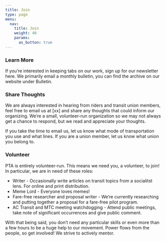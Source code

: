 ```yaml
---
title: Join
type: page
menu:
  nav:
    title: Join
    weight: 40
    params:
      as_button: true
---
```

<!--StartFragment-->

### Learn More



If you’re interested in keeping tabs on our work, sign up for our newsletter here. We primarily email a monthly bulletin, you can find the archive on our website under Bulletin.



### Share Thoughts



We are always interested in hearing from riders and transit union members, feel free to email us at \[xx] and share any thoughts that could inform our organizing. We’re a small, volunteer-run organization so we may not always get a chance to respond, but we read and appreciate your thoughts.



If you take the time to email us, let us know what mode of transportation you use and what lines. If you are a union member, let us know what union you belong to.



### Volunteer



PTA is entirely volunteer-run. This means we need you, a volunteer, to join! In particular, we are in need of these roles:



* Writer - Occasionally write articles on transit topics from a socialitst lens. For online and print distribution.
* Meme Lord - Everyone loves memes!
* Fare-free researcher and proposal writer - We’re currently researching and putting together a proposal for a fare-free pilot program.
* AC Transit and MTC meeting watchdogging - Attend public meetings, take note of significant occurrences and give public comment.

With that being said, you don’t need any particular skills or even more than a few hours to be a huge help to our movement. Power flows from the people, so get involved! We strive to actively mentor.

<!--EndFragment-->